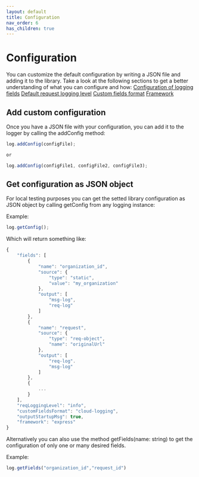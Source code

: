 ```yaml
---
layout: default
title: Configuration
nav_order: 6
has_children: true
---
```


# Configuration

You can customize the default configuration by writing a JSON file and adding it to the library. Take a look at the following sections to get a better understanding of what you can configure and how:
    [Configuration of logging fields](/cf-nodejs-logging-support/configuration/fields/)
    [Default request logging level](/cf-nodejs-logging-support/configuration/defaultreqlevel/)
    [Custom fields format](/cf-nodejs-logging-support/configuration/customfieldsformat/)
    [Framework](/cf-nodejs-logging-support/configuration/framework/)


## Add custom configuration
Once you have a JSON file with your configuration, you can add it to the logger by calling the addConfig method:
```ts
log.addConfig(configFile);

or 

log.addConfig(configFile1, configFile2, configFile3);
```

## Get configuration as JSON object

For local testing purposes you can get the setted library configuration as JSON object by calling getConfig from any logging instance:

Example:
```ts
log.getConfig();
```

Which will return something like:
```ts
{
    "fields": [
        {
            "name": "organization_id",
            "source": {
                "type": "static",
                "value": "my_organization"
            },
            "output": [
                "msg-log",
                "req-log"
            ]
        },
        {
            "name": "request",
            "source": {
                "type": "req-object",
                "name": "originalUrl"
            },
            "output": [
                "req-log".
                "msg-log"
            ]
        },
        {
            ...
        }
    ],
    "reqLoggingLevel": "info",
    "customFieldsFormat": "cloud-logging",
    "outputStartupMsg": true,
    "framework": "express"
}
```

Alternatively you can also use the method getFields(name: string) to get the configuration of only one or many desired fields.

Example:

```ts
log.getFields("organization_id","request_id")
```
